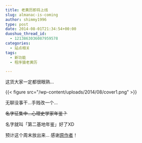 ```yaml
---
title: 老黄历即将上线
slug: almanac-is-coming
author: shimmy1996
type: post
date: 2014-08-01T21:34:54+00:00
duoshuo_thread_id:
  - 1213863036087959578
categories:
  - 站点相关
tags:
  - 新功能
  - 程序猿老黄历

---
```

这货大家一定都很眼熟&#8230;

{{< figure src="/wp-content/uploads/2014/08/cover1.png" >}}

无聊没事干&#8230;手贱改一个&#8230;

<del>名字征集中&#8230;心理史学家年鉴？</del>

名字就叫「第二基地年鉴」好了XD

预计这个周末放出来&#8230; 感谢<a title="传送门" href="http://runjs.cn/detail/ydp3it7b">原作者</a>！
